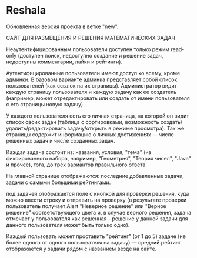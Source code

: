 # Reshala

Обновленная версия проекта в ветке "new".

САЙТ ДЛЯ РАЗМЕЩЕНИЯ И РЕШЕНИЯ МАТЕМАТИЧЕСКИХ ЗАДАЧ

Неаутентифицированным пользователи доступен только режим read-only (доступен поиск, недоступно создание и решение задач, недоступны комментарии, лайки и рейтинги).

Аутентифицированные пользователи имеют доступ ко всему, кроме админки. В базовом варианте админка представляет собой список пользователей (как ссылок на их страницы). Администратор видит каждую страницу пользователя и каждую задачу как ее создатель (например, может отредактировать или создать от имени пользователя с его страницы новую задачу).

У каждого пользователя есть его личная страница, на которой он видит список своих задач (таблица с сортировками, возможность создать/удалить/редактировать задачу/открыть в режиме просмотра). Так же страницы содержит информацию о личных достижениях — числе решенных задач и числе созданных задач.

Каждая задача состоит из: названия, условия, "тема" (из фиксированного набора, например, "Геометрия", "Теория чисел", "Java" и прочее), тэга, до трёх вариантов правильного ответа.

На главной странице отображаются: последние добавленные задачи, задачи с самыми большими рейтингами.

под задачей отображается поле с кнопкой для проверки решения, куда можно ввести строку и отправить на проверку (в результате проверки пользователь получает Alert "Неверное решение" или "Верное решение" соответствующего цвета и, в случае верного решения, задача отмечает у пользователя как решенная - решение у данной задачи для данного пользователя может быть только одно).

Каждый пользовать может проставить "рейтинг" (от 1 до 5) задаче (не более одного от одного пользователя на задачу) — средний рейтинг отображается у задачи рядом с названием везде на сайте.

